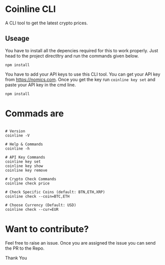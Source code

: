 # Coinline CLI
A CLI tool to get the latest crypto prices. 

## Useage

You have to install all the depencies required for this to work properly. Just head to the project directltry and run the commands given below. 

```
npm install

```

You have to add your API keys to use this CLI tool. You can get your API key from https://nomics.com. Once you get the key run `coinline key set` and paste your API key in the cmd line. 

```
npm install 
```


# Commads are 

```

# Version
coinline -V

# Help & Commands
coinline -h

# API Key Commands
coinline key set
coinline key show
coinline key remove

# Crypto Check Commands
coinline check price

# Check Specific Coins (default: BTN,ETH,XRP)
coinline check --coin=BTC,ETH

# Choose Currency (Default: USD)
coinline check --cur=EUR

```

# Want to contribute?

Feel free to raise an issue. Once you are assigned the issue you can send the PR to the Repo. 

Thank You